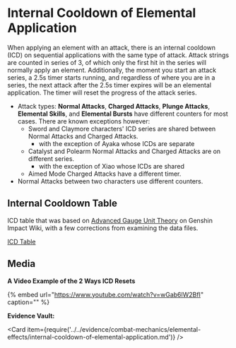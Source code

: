# Internal Cooldown of Elemental Application

When applying an element with an attack, there is an internal cooldown \(ICD\) on sequential applications with the same type of attack. Attack strings are counted in series of 3, of which only the first hit in the series will normally apply an element. Additionally, the moment you start an attack series, a 2.5s timer starts running, and regardless of where you are in a series, the next attack after the 2.5s timer expires will be an elemental application. The timer will reset the progress of the attack series.

* Attack types: **Normal Attacks**, **Charged Attacks**, **Plunge Attacks**, **Elemental Skills**, and **Elemental Bursts** have different counters for most cases. There are known exceptions however: 
  * Sword and Claymore characters' ICD series are shared between Normal Attacks and Charged Attacks.
    * with the exception of Ayaka whose ICDs are separate
  * Catalyst and Polearm Normal Attacks and Charged Attacks are on different series.
    * with the exception of Xiao whose ICDs are shared
  * Aimed Mode Charged Attacks have a different timer.
* Normal Attacks between two characters use different counters.

## Internal Cooldown Table

ICD table that was based on [Advanced Gauge Unit Theory](https://genshin-impact.fandom.com/wiki/Gauge_Unit_Theory/Advanced_Theory) on Genshin Impact Wiki, with a few corrections from examining the data files.

[ICD Table](https://docs.google.com/spreadsheets/d/1dE8mTmRVlR1izKynvSD4Jk5igvWFMlVMENzUsel-n-0/)

## Media

**A Video Example of the 2 Ways ICD Resets**

{% embed url="https://www.youtube.com/watch?v=wGab6lW2BfI" caption="" %}

**Evidence Vault:**

<Card item={require('../../evidence/combat-mechanics/elemental-effects/internal-cooldown-of-elemental-application.md')} />

